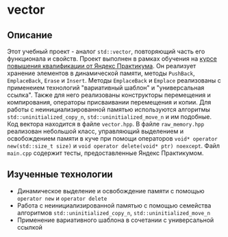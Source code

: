 # vector

## Описание

Этот учебный проект - аналог `std::vector`, повторяющий часть его функционала и свойств. Проект выполнен в рамках обучения на [курсе повышения квалификации от Яндекс Практикума](https://practicum.yandex.ru/cpp/?from=catalog). Он реализует хранение элементов в динамической памяти, методы `PushBack`, `EmplaceBack`, `Erase` и `Insert`. Методы `EmplaceBack` и `Emplace` реализованы с применеием технологий "вариативный шаблон" и "универсальная ссылка". Также для него реализованы конструкторы перемещения и компирования, операторы присваивании перемещения и копии. Для работы с неинициализированной памятью используются алгоритмы `std::uninitialized_copy_n`, `std::uninitialized_move_n` и им подобные. Код вектора находится в файле `vector.hpp`. В файле `raw_memory.hpp` реализован небольшой класс, управляющий выделением и освобождением памяти в куче при помощи операторов `void* operator new(std::size_t size)` и `void operator delete(void* ptr) noexcept`. Файл `main.cpp` содержит тесты, предоставленные Яндекс Практикумом.

## Изученные технологии

* Динамическое выделение и освобождение памяти с помощью `operator new` и `operator delete`
* Работа с неинициализированной памятью с помощью семейства алгоритмов `std::uninitialized_copy_n`, `std::uninitialized_move_n`
* Применение вариативного шаблона в сочетании с универсальной ссылкой

